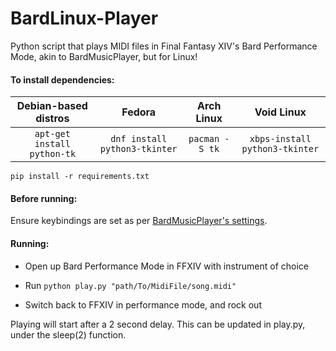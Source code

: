 # BardLinux-Player

Python script that plays MIDI files in Final Fantasy XIV's Bard Performance Mode, akin to BardMusicPlayer, but for Linux!



#### To install dependencies:

| Debian-based distros        | Fedora                        | Arch Linux     | Void Linux                    |
|:---------------------------:|:-----------------------------:|:--------------:|:-----------------------------:|
| `apt-get install python-tk` | `dnf install python3-tkinter` | `pacman -S tk` | `xbps-install python3-tkinter` |

`pip install -r requirements.txt`



#### Before running:

Ensure keybindings are set as per [BardMusicPlayer's settings](https://bardmusicplayer.com/perf_settings.png).



#### Running:

- Open up Bard Performance Mode in FFXIV with instrument of choice

- Run `python play.py "path/To/MidiFile/song.midi"`

- Switch back to FFXIV in performance mode, and rock out

Playing will start after a 2 second delay. This can be updated in play.py, under the sleep(2) function.
